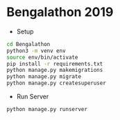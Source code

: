 # Bengalathon 2019

- Setup


```bash
cd Bengalathon
python3 -m venv env
source env/bin/activate
pip install -r requirements.txt
python manage.py makemigrations
python manage.py migrate
python manage.py createsuperuser
```

- Run Server

```bash
python manage.py runserver
```
